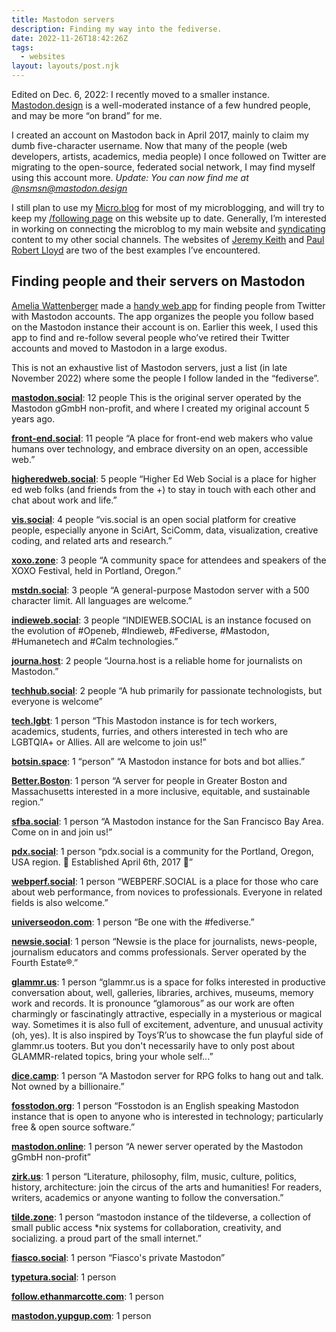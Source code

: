 ```yaml
---
title: Mastodon servers
description: Finding my way into the fediverse.
date: 2022-11-26T18:42:26Z
tags:
  - websites
layout: layouts/post.njk
---
```


<div class="panel">
Edited on <time datetime="2022-12-06">Dec. 6, 2022</time>: I recently moved to a smaller instance. <a href="https://mastodon.design">Mastodon.design</a> is a well-moderated instance of a few hundred people, and may be more “on brand” for me.
</div>

I created an account on Mastodon back in April 2017, mainly to claim my dumb five-character username. Now that many of the people (web developers, artists, academics, media people) I once followed on Twitter are migrating to the open-source, federated social network, I may find myself using this account more. *Update: You can now find me at [@nsmsn@mastodon.design](https://mastodon.design/@nsmsn)*

I still plan to use my [Micro.blog](http://micro.blog/nsmsn) for most of my microblogging, and will try to keep my [/following page](/following/) on this website up to date. Generally, I’m interested in working on connecting the microblog to my main website and [syndicating](https://indieweb.org/POSSE) content to my other social channels. The websites of [Jeremy Keith](https://adactio.com/) and [Paul Robert Lloyd](https://paulrobertlloyd.com/notes/) are two of the best examples I’ve encountered.

## Finding people and their servers on Mastodon
[Amelia Wattenberger](https://wattenberger.com/) made a [handy web app](https://mastodon-bridge.vercel.app/) for finding people from Twitter with Mastodon accounts. The app organizes the people you follow based on the Mastodon instance their account is on. Earlier this week, I used this app to find and re-follow several people who’ve retired their Twitter accounts and moved to Mastodon in a large exodus. 

This is not an exhaustive list of Mastodon servers, just a list (in late November 2022) where some the people I follow landed in the “fediverse”.

**[mastodon.social](https://mastodon.social)**: 12 people
This is the original server operated by the Mastodon gGmbH non-profit, and where I created my original account 5 years ago.

**[front-end.social](https://front-end.social)**: 11 people
“A place for front-end web makers who value humans over technology, and embrace diversity on an open, accessible web.”

**[higheredweb.social](http://higheredweb.social/)**: 5 people
“Higher Ed Web Social is a place for higher ed web folks (and friends from the +) to stay in touch with each other and chat about work and life.”

**[vis.social](http://vis.social/)**: 4 people
“vis.social is an open social platform for creative people, especially anyone in SciArt, SciComm, data, visualization, creative coding, and related arts and research.”

**[xoxo.zone](https://xoxo.zone/)**: 3 people
“A community space for attendees and speakers of the XOXO Festival, held in Portland, Oregon.”

**[mstdn.social](https://mstdn.social/)**: 3 people
“A general-purpose Mastodon server with a 500 character limit. All languages are welcome.”

**[indieweb.social](https://indieweb.social/)**: 3 people
“INDIEWEB.SOCIAL is an instance focused on the evolution of #Openeb, #Indieweb, #Fediverse, #Mastodon, #Humanetech and #Calm technologies.”

**[journa.host](https://journa.host/)**: 2 people
“Journa.host is a reliable home for journalists on Mastodon.”

**[techhub.social](https://techhub.social/)**: 2 people
“A hub primarily for passionate technologists, but everyone is welcome”

**[tech.lgbt](https://tech.lgbt/)**: 1 person
“This Mastodon instance is for tech workers, academics, students, furries, and others interested in tech who are LGBTQIA+ or Allies. All are welcome to join us!”

**[botsin.space](https://botsin.space/)**: 1 “person”
“A Mastodon instance for bots and bot allies.”

**[Better.Boston](https://better.boston/)**: 1 person
“A server for people in Greater Boston and Massachusetts interested in a more inclusive, equitable, and sustainable region.”

**[sfba.social](https://sfba.social/)**: 1 person
“A Mastodon instance for the San Francisco Bay Area. Come on in and join us!”

**[pdx.social](https://pdx.social/)**: 1 person
“pdx.social is a community for the Portland, Oregon, USA region. 🌲 Established April 6th, 2017 🌲”

**[webperf.social](https://webperf.social/)**: 1 person
“WEBPERF.SOCIAL is a place for those who care about web performance, from novices to professionals. Everyone in related fields is also welcome.”

**[universeodon.com](https://universeodon.com/)**: 1 person
“Be one with the #fediverse.”

**[newsie.social](https://newsie.social/)**: 1 person
“Newsie is the place for journalists, news-people, journalism educators and comms professionals. Server operated by the Fourth Estate®.”

**[glammr.us](https://glammr.us/)**: 1 person
“glammr.us is a space for folks interested in productive conversation about, well, galleries, libraries, archives, museums, memory work and records. It is pronounce “glamorous” as our work are often charmingly or fascinatingly attractive, especially in a mysterious or magical way. Sometimes it is also full of excitement, adventure, and unusual activity (oh, yes). It is also inspired by Toys’R’us to showcase the fun playful side of glammr.us tooters. But you don't necessarily have to only post about GLAMMR-related topics, bring your whole self...”

**[dice.camp](https://dice.camp/)**: 1 person
“A Mastodon server for RPG folks to hang out and talk. Not owned by a billionaire.”

**[fosstodon.org](https://fosstodon.org/)**: 1 person
“Fosstodon is an English speaking Mastodon instance that is open to anyone who is interested in technology; particularly free & open source software.”

**[mastodon.online](https://mastodon.online/)**: 1 person
“A newer server operated by the Mastodon gGmbH non-profit”

**[zirk.us](https://zirk.us/)**: 1 person
“Literature, philosophy, film, music, culture, politics, history, architecture: join the circus of the arts and humanities! For readers, writers, academics or anyone wanting to follow the conversation.”

**[tilde.zone](https://tilde.zone/)**: 1 person
“mastodon instance of the tildeverse, a collection of small public access *nix systems for collaboration, creativity, and socializing. a proud part of the small internet.”

**[fiasco.social](https://fiasco.social/)**: 1 person
“Fiasco's private Mastodon”

**[typetura.social](typetura.social)**: 1 person

**[follow.ethanmarcotte.com](https://follow.ethanmarcotte.com/)**: 1 person

**[mastodon.yupgup.com](https://mastodon.yupgup.com/)**: 1 person